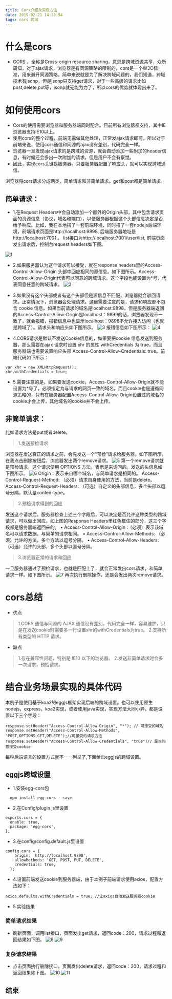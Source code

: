 ```yaml
---
title: Cors介绍及实现方法
date: 2019-02-21 14:33:54
tags: cors 跨域
---
```


# 什么是cors
* CORS ，全称是Cross-origin resource sharing，意思是跨域资源共享，众所周知，对于ajax请求，浏览器是有同源策略的限制的，cors是一个W3C标准，用来避开同源策略。简单来说就是为了解决跨域问题的，我们知道，跨域技术有jsonp，但是jsonp只支持get请求，对于一些高级的请求比如post,delete,put等，jsonp就无能为力了，所以cors的优势就体现出来了。

# 如何使用cors
* Cors的使用需要浏览器和服务器端同时配合。目前所有浏览器都支持，其中IE浏览器支持IE10以上。
* 使用cors的整个过程，前端无需做其他处理，正常发ajax请求即可，所以对于前端来说，使用cors通信和同源的ajax没有差别，代码完全一样。
* 浏览器一旦发现ajax请求的是跨域的资源，就会自动添加一些附加的header信息，有时候还会多出一次附加的请求，但是用户不会有察觉。
* 因此，实现cors关键是服务器。只要服务器配置了响应头，就可以实现跨域通信。

浏览器将cors请求分成两类，简单请求和非简单请求。get和post都是简单请求。

## 简单请求：
* 1.在Request Headers中会自动添加一个额外的Origin头部，其中包含请求页面的资源信息（协议，域名和端口），以便服务器根据这个头部信息决定是否给予响应。比如，我在本地搭了一套前端环境，同时搭了一套nodejs后端环境，前端请求页面是http://localhost:9898, 后端服务器地址是http://localhost:7001 。
list接口为http://localhost:7001/user/list, 前端页面发出请求后，控制台request headers如下图。

![1](https://liangzhm.github.io/2019/02/21/Cors%E4%BB%8B%E7%BB%8D%E5%8F%8A%E5%AE%9E%E7%8E%B0%E6%96%B9%E6%B3%95/1.jpg)
 
* 2.如果服务器认为这个请求可以接受，就在response headers里的Access-Control-Allow-Origin 头部中回应相同的源信息。如下图所示。Access-Control-Allow-Origin代表可以同意的跨域请求，这个字段也能设置为*号，代表同意任意的跨域请求。
![2](https://liangzhm.github.io/2019/02/21/Cors%E4%BB%8B%E7%BB%8D%E5%8F%8A%E5%AE%9E%E7%8E%B0%E6%96%B9%E6%B3%95/2.jpg)
 
* 3.如果没有这个头部或者有这个头部但是源信息不匹配，浏览器就会驳回请求。正常情况下，浏览器会处理请求。这里需要注意的是，请求和响应都不包含 cookie 信息。如果当前请求的域名是localhost:9898，但是服务器端返回的Access-Control-Allow-Origin是localhost：9899的话，浏览器发现不一致了，就会报错，报错信息中也显示localhost：9898不允许接入访问（也就是跨域了）。请求头和响应头如下图所示。
 ![3](https://liangzhm.github.io/2019/02/21/Cors%E4%BB%8B%E7%BB%8D%E5%8F%8A%E5%AE%9E%E7%8E%B0%E6%96%B9%E6%B3%95/3.jpg)
报错信息如下图所示：
 ![4](https://liangzhm.github.io/2019/02/21/Cors%E4%BB%8B%E7%BB%8D%E5%8F%8A%E5%AE%9E%E7%8E%B0%E6%96%B9%E6%B3%95/4.png)
* 4.CORS请求是默认不发送Cookie信息的，如果要把cookie 信息发送到服务器，那么需要在ajax 请求时设置 xhr 的属性 withCredentials 为 true，而且服务器端也需要设置响应头部 Access-Control-Allow-Credentials: true。前端代码如下所示：
```
var xhr = new XMLHttpRequest();
xhr.withCredentials = true;
```
* 5.需要注意的是，如果要发送cookie，Access-Control-Allow-Origin就不能设置为*号了，必须指定为与请求的网页一致的域名。而且cookie也是遵循同源策略的，只有在服务器配置Access-Control-Allow-Origin设置过的域名的cookie才会上传，其他域名的cookie并不会上传。

## 非简单请求：
比如请求方法是put或者delete。
> 1.发送预检请求

浏览器在发送真正的请求之前，会先发送一个“预检”请求给服务器。如下图所示，在我点击删除按钮后，浏览器发出两个remove请求。
 ![5](https://liangzhm.github.io/2019/02/21/Cors%E4%BB%8B%E7%BB%8D%E5%8F%8A%E5%AE%9E%E7%8E%B0%E6%96%B9%E6%B3%95/5.jpg)
第一个remove请求就是预检请求，这个请求使用 OPTIONS 方法，表示是来询问的。发送的头信息如下图所示。
 ![6](https://liangzhm.github.io/2019/02/21/Cors%E4%BB%8B%E7%BB%8D%E5%8F%8A%E5%AE%9E%E7%8E%B0%E6%96%B9%E6%B3%95/6.jpg)
Origin：表示来自哪个域名，与简单请求是相同的。
Access-Control-Request-Method: （必须）请求自身使用的方法，当前是delete。
Access-Control-Request-Headers: （可选）自定义的头部信息，多个头部以逗号分隔，默认是conten-type。
> 2.预检请求得到的回应

发送这个请求后，服务器检查上述三个字段后，可以决定是否允许这种类型的跨域请求，可以做出回应。如上图的Response Headers里红色框住的部分，这三个字段都是服务器端返回来的。
•	Access-Control-Allow-Origin：（必须）表示该域名可以请求数据，与简单的请求相同。
•	Access-Control-Allow-Methods: （必须）允许的方法，多个方法以逗号分隔。
•	Access-Control-Allow-Headers: （可选）允许的头部，多个头部以逗号分隔。
> 3.浏览器正常的请求和回应

一旦服务器通过了预检请求，也就是匹配上了，就会正常发出cors请求，和简单请求一样。如下图所示。
 ![7](https://liangzhm.github.io/2019/02/21/Cors%E4%BB%8B%E7%BB%8D%E5%8F%8A%E5%AE%9E%E7%8E%B0%E6%96%B9%E6%B3%95/7.jpg)
再次执行删除操作，还是会发出两次remove请求。
# cors总结
* 优点

>1.CORS 通信与同源的 AJAX 通信没有差别，代码完全一样，容易维护，只是在发送cookie时需要多一行设置xhr的withCredentials为true。
>2.支持所有类型的 HTTP 请求。

* 缺点

>1.存在兼容性问题，特别是 IE10 以下的浏览器。
>2.发送非简单请求时会多一次请求，预检请求。

# 结合业务场景实现的具体代码
本例子是使用基于koa2的eggjs框架实现后端的跨域设置。也可以使用原生nodejs，express，koa2实现，或者使用java实现，实现方法大同小异，都是设置以下三个字段：
```
response.setHeader("Access-Control-Allow-Origin", "*"); // 可接受的域名
response.setHeader("Access-Control-Allow-Methods", "POST,OPTIONS,GET,DELETE");//可接受的请求方法
response.setHeader("Access-Control-Allow-Credentials", "true")// 是否同意接受cookie
```
每种后端语言的设置方式就不一一列举了,下面给出eggjs的跨域设置。

## eggjs跨域设置

* 1.安装egg-cors包
```
  npm install egg-cors --save
```
* 2.在Config/plugin.js里设置
```
exports.cors = {
  enable: true,
  package: 'egg-cors',
};
```
* 3.在config/config.default.js里设置
```
config.cors = {
    origin: 'http://localhost:9898',
    allowMethods: 'GET, POST, PUT, DELETE',
    credentials: true,
  };
```
* 4.设置前端发送cookie到服务器端，由于本例子前端请求使用axios，配置方法如下：
```
axios.defaults.withCredentials = true; //让axios自动发送服务器cookie
```
* 5.实验结果
### 简单请求结果
* 刷新页面，调用list接口，页面发出get请求，返回code：200，请求过程和返回结果如下图。
 ![8](https://liangzhm.github.io/2019/02/21/Cors%E4%BB%8B%E7%BB%8D%E5%8F%8A%E5%AE%9E%E7%8E%B0%E6%96%B9%E6%B3%95/8.jpg)
 ![9](https://liangzhm.github.io/2019/02/21/Cors%E4%BB%8B%E7%BB%8D%E5%8F%8A%E5%AE%9E%E7%8E%B0%E6%96%B9%E6%B3%95/9.png)
### 复杂请求结果
* 点击页面执行删除接口，页面发出delete请求，返回code：200，请求过程和返回结果如下图。
 ![10](https://liangzhm.github.io/2019/02/21/Cors%E4%BB%8B%E7%BB%8D%E5%8F%8A%E5%AE%9E%E7%8E%B0%E6%96%B9%E6%B3%95/10.jpg)
 ![11](https://liangzhm.github.io/2019/02/21/Cors%E4%BB%8B%E7%BB%8D%E5%8F%8A%E5%AE%9E%E7%8E%B0%E6%96%B9%E6%B3%95/11.jpg)

## 结束